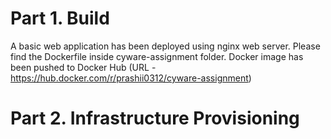 # Part 1. Build

A basic web application has been deployed using nginx web server. Please find the Dockerfile inside cyware-assignment folder. Docker image has been pushed to Docker Hub (URL - https://hub.docker.com/r/prashii0312/cyware-assignment)

# Part 2. Infrastructure Provisioning

